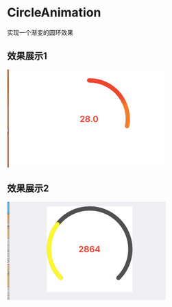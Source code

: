 # CircleAnimation
实现一个渐变的圆环效果

## 效果展示1
![image](https://github.com/zhuzhuxingtianxia/CircleAnimation/blob/master/%E5%BD%95%E5%B1%8F4.gif)

## 效果展示2
![image](https://github.com/zhuzhuxingtianxia/CircleAnimation/blob/master/%E5%BD%95%E5%B1%8F6.gif)
